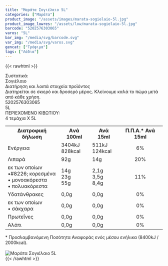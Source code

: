 ```yaml
---
title: "Μαράτα Σογιέλαιο 5L"
categories: ["Μαράτα"]
product_image: "/assets/images/marata-sogielaio-5l.jpg"
product_image_lowres: "/assets/low/marata-sogielaio-5l.jpg"
barcode: "5202576303065"
varos: "5L"
bar_img: "/media/svg/barcode.svg"
var_img: "/media/svg/varos.svg"
gencat: ["Τρόφιμα"]
tags: ["Λάδια"]
---
```

{{< rawhtml >}}

<div class="sload348"><div class="product"><div id="sistatika">Συστατικά:</div><div class="alltext">Σογιέλαιο</div><div id="loipa">Διατήρηση και λοιπά στοιχεία προϊόντος</div><div class="alltext">Διατηρείται σε σκιερό και δροσερό μέρος. Κλείνουμε καλά το πώμα μετά από κάθε χρήση.</div><div id="barcode"><div id="barimage1"></div><span id="bartext">5202576303065</span></div><div id="varos"><div id="varosimage1"></div><span id="varostext">5L</span></div><div id="kivotio">ΠΕΡΙΕΧΟΜΕΝΟ ΚΙΒΩΤΙΟΥ:<br>4 τεμάχια Χ 5L</div><div class="tabout"><table id="diatable"><tbody><tr><th>Διατροφική δήλωση</th><th>Aνά 100ml</th><th>Ανά 15ml</th><th>Π.Π.Α.* Ανά 15ml</th></tr><tr><td class="texr2">Ενέργεια</td><td class="texr">3404kJ<br>828kcal</td><td class="texr">511kJ<br>124kcal</td><td class="texr" style="text-align:center">6%</td></tr><tr><td class="texr2">Λιπαρά</td><td class="texr">92g</td><td class="texr">14g</td><td class="texr" style="text-align:center">20%</td></tr><tr><td class="gray">εκ των οποίων<br>•#8226; κορεσµένα<br>• µονοακόρεστα<br>• πολυακόρεστα</td><td class="gray2">14g<br>23g<br>55g</td><td class="gray2">2,1g<br>3,5g<br>8,4g</td><td class="gray2" style="text-align:center">11%</td></tr><tr><td class="texr2">Yδατάνθρακες</td><td class="texr">0,0g</td><td class="texr">0,0g</td><td class="texr" style="text-align:center">0%</td></tr><tr><td class="gray">εκ των οποίων<br>• σάκχαρα</td><td class="gray2">0,0g</td><td class="gray2">0,0g</td><td class="gray2" style="text-align:center">0%</td></tr><tr><td class="texr2">Πρωτεΐνες</td><td class="texr">0,0g</td><td class="texr">0,0g</td><td class="texr" style="text-align:center">0%</td></tr><tr><td class="texr2">Αλάτι</td><td class="texr">0,0g</td><td class="texr">0,0g</td><td class="texr" style="text-align:center">0%</td></tr></tbody></table></div><div class="alltext">* Προσλαμβανόμενη Ποσότητα Αναφοράς ενός μέσου ενήλικα (8400kJ / 2000kcal).</div><br><div class="pimg"><img alt="Μαράτα Σογιέλαιο 5L" title="Μαράτα Σογιέλαιο 5L" src="/assets/images/marata-sogielaio-5l.jpg"></div></div></div>
{{< /rawhtml >}}


